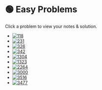 # 🟢 Easy Problems

Click a problem to view your notes & solution.

- [![118](https://img.shields.io/badge/118-Pascal's_Triangle-brightgreen)](/problems/118.md)
- [![231](https://img.shields.io/badge/231-Power_of_Two-brightgreen)](/problems/231.md) 
- [![326](https://img.shields.io/badge/326-Power_of_Three-brightgreen)](/problems/326.md)
- [![342](https://img.shields.io/badge/342-Power_of_Four-brightgreen)](/problems/342.md)
- [![1304](https://img.shields.io/badge/1304-Find_N_Unique_Integers_Sum_up_to_Zero-brightgreen)](/problems/1304.md)
- [![1323](https://img.shields.io/badge/1323-Maximum_69_Number-brightgreen)](/problems/1323.md)
- [![2264](https://img.shields.io/badge/2264-Largest_3_Same_Digit_Number_in_String-brightgreen)](/problems/2264.md) 
- [![3000](https://img.shields.io/badge/3000-Maximum_Area_of_Longest_Diagonal_Rectangle-brightgreen)](/problems/3000.md)
- [![3516](https://img.shields.io/badge/3516-Find_Closest_Person-brightgreen)](/problems/3516.md)
- [![3477](https://img.shields.io/badge/3477-Fruits_Into_Baskets_II-brightgreen)](/problems/3477.md)


